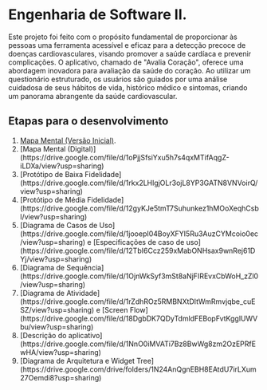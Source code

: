 # Engenharia de Software II.

Este projeto foi feito com o propósito fundamental de proporcionar às pessoas uma ferramenta acessível e eficaz para a detecção precoce de doenças cardiovasculares, visando promover a saúde cardíaca e prevenir complicações.
O aplicativo, chamado de "Avalia Coração", oferece uma abordagem inovadora para avaliação da saúde do coração. Ao utilizar um questionário estruturado, os usuários são guiados por uma análise cuidadosa de seus hábitos de vida, histórico médico e sintomas, criando um panorama abrangente da saúde cardiovascular.

## Etapas para o desenvolvimento
<ol>
  <li><a href="https://drive.google.com/file/d/1ek9kHtVvu_GsWZrjcziWOfEd-MXR2LFt/view?usp=sharing">Mapa Mental (Versão Inicial)</a>.</li>

  <li>[Mapa Mental (Digital)](https://drive.google.com/file/d/1oPjjSfsiYxu5h7s4qxMTifAqgZ-iLDXa/view?usp=sharing)</li>

  <li>[Protótipo de Baixa Fidelidade](https://drive.google.com/file/d/1rkx2LHlgjOLr3ojL8YP3GATN8VNVoirQ/view?usp=sharing)</li>
  
  <li>[Protótipo de Média Fidelidade](https://drive.google.com/file/d/12gyKJe5tmT7Suhunkez1hMOoXeqhCsbl/view?usp=sharing)</li>

  <li>[Diagrama de Casos de Uso](https://drive.google.com/file/d/1jooepI04BoyXFYI5Ru3AuzCYMcoio0ec/view?usp=sharing) e [Especificações de caso de uso](https://drive.google.com/file/d/12TbI6Ccz259xMabONHsax9wnRej61DYj/view?usp=sharing)</li>

  <li>[Diagrama de Sequência](https://drive.google.com/file/d/1OjnWkSyf3mSt8aNjFIREvxCbWoH_zZl0/view?usp=sharing)</li>

  <li>[Diagrama de Atividade](https://drive.google.com/file/d/1rZdhROz5RMBNXtDItWmRmvjqbe_cuESZ/view?usp=sharing) e [Screen Flow](https://drive.google.com/file/d/18DgbDK7QDyTdmldFEBopFvtKgglUWVbu/view?usp=sharing)</li>

  <li>[Descrição do aplicativo](https://drive.google.com/file/d/1NnO0iMVATi7Bz8BwWg8zm2OzEPRfEwHA/view?usp=sharing)</li>

  <li>[Diagrama de Arquitetura e Widget Tree](https://drive.google.com/drive/folders/1N24AnQgnEBH8EAtdU7irLXum27Oemdi8?usp=sharing)</li>
</ol>
